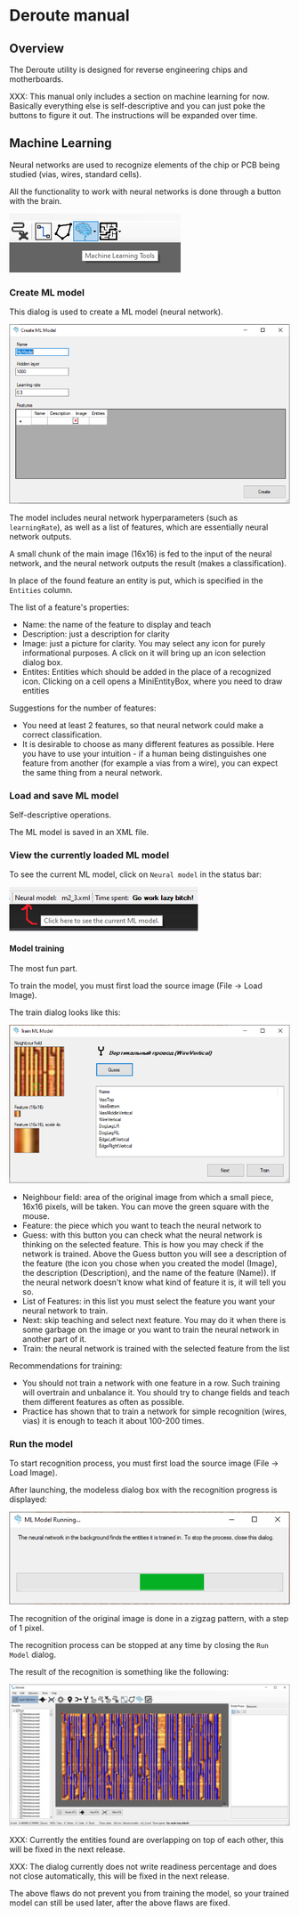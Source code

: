 # Deroute manual

## Overview

The Deroute utility is designed for reverse engineering chips and motherboards.

XXX: This manual only includes a section on machine learning for now. Basically everything else is self-descriptive and you can just poke the buttons to figure it out.
The instructions will be expanded over time.

## Machine Learning

Neural networks are used to recognize elements of the chip or PCB being studied (vias, wires, standard cells).

All the functionality to work with neural networks is done through a button with the brain.

![machine_learning_tools.png](imgstore/machine_learning_tools.png)

### Create ML model

This dialog is used to create a ML model (neural network).

![create_ML_model.png](imgstore/create_ML_model.png)

The model includes neural network hyperparameters (such as `learningRate`), as well as a list of features, which are essentially neural network outputs.

A small chunk of the main image (16x16) is fed to the input of the neural network, and the neural network outputs the result (makes a classification).

In place of the found feature an entity is put, which is specified in the `Entities` column.

The list of a feature's properties:
- Name: the name of the feature to display and teach
- Description: just a description for clarity
- Image: just a picture for clarity. You may select any icon for purely informational purposes. A click on it will bring up an icon selection dialog box.
- Entites: Entities which should be added in the place of a recognized icon. Clicking on a cell opens a MiniEntityBox, where you need to draw entities

Suggestions for the number of features:
- You need at least 2 features, so that neural network could make a correct classification.
- It is desirable to choose as many different features as possible. Here you have to use your intuition - if a human being distinguishes one feature from another (for example a vias from a wire), you can expect the same thing from a neural network.

### Load and save ML model

Self-descriptive operations.

The ML model is saved in an XML file.

### View the currently loaded ML model

To see the current ML model, click on `Neural model` in the status bar:

![show_ML_model.png](imgstore/show_ML_model.png)

#### Model training

The most fun part.

To train the model, you must first load the source image (File -> Load Image).

The train dialog looks like this:

![train_ML_model.png](imgstore/train_ML_model.png)

- Neighbour field: area of the original image from which a small piece, 16x16 pixels, will be taken. You can move the green square with the mouse.
- Feature: the piece which you want to teach the neural network to
- Guess: with this button you can check what the neural network is thinking on the selected feature. This is how you may check if the network is trained. Above the Guess button you will see a description of the feature (the icon you chose when you created the model (Image), the description (Description), and the name of the feature (Name)). If the neural network doesn't know what kind of feature it is, it will tell you so.
- List of Features: in this list you must select the feature you want your neural network to train.
- Next: skip teaching and select next feature. You may do it when there is some garbage on the image or you want to train the neural network in another part of it.
- Train: the neural network is trained with the selected feature from the list

Recommendations for training:
- You should not train a network with one feature in a row. Such training will overtrain and unbalance it. You should try to change fields and teach them different features as often as possible.
- Practice has shown that to train a network for simple recognition (wires, vias) it is enough to teach it about 100-200 times.

### Run the model

To start recognition process, you must first load the source image (File -> Load Image).

After launching, the modeless dialog box with the recognition progress is displayed:

![ML_Running.png](imgstore/ML_Running.png)

The recognition of the original image is done in a zigzag pattern, with a step of 1 pixel.

The recognition process can be stopped at any time by closing the `Run Model` dialog.

The result of the recognition is something like the following:

![ML_results.jpg](imgstore/ML_results.jpg)

XXX: Currently the entities found are overlapping on top of each other, this will be fixed in the next release.

XXX: The dialog currently does not write readiness percentage and does not close automatically, this will be fixed in the next release.

The above flaws do not prevent you from training the model, so your trained model can still be used later, after the above flaws are fixed.

